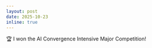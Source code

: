 ```yaml
---
layout: post
date: 2025-10-23
inline: true
---
```


🏆 I won the AI Convergence Intensive Major Competition!

